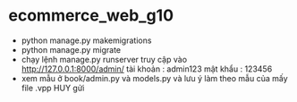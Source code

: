 ﻿# ecommerce_web_g10
- python manage.py makemigrations
- python manage.py migrate
- chạy  lệnh manage.py runserver truy cập vào http://127.0.0.1:8000/admin/
tài khoản : admin123
mật khẩu : 123456
- xem mẫu ở book/admin.py và models.py và lưu ý làm theo mẫu của mấy file .vpp HUY gửi
